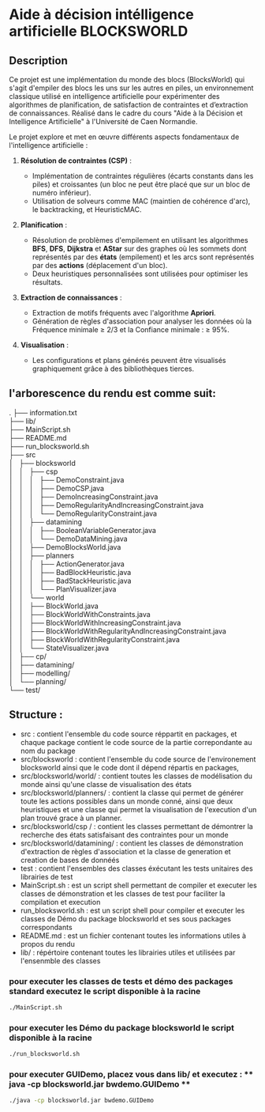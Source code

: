 # Aide à décision intélligence artificielle BLOCKSWORLD                

## Description 
Ce projet est une implémentation du monde des blocs (BlocksWorld) qui s'agit d'empiler des blocs les uns sur les autres en piles, un environnement classique utilisé en intelligence artificielle pour expérimenter des algorithmes de planification, de satisfaction de contraintes et d’extraction de connaissances. Réalisé dans le cadre du cours "Aide à la Décision et Intelligence Artificielle" à l'Université de Caen Normandie.

Le projet explore et met en œuvre différents aspects fondamentaux de l'intelligence artificielle :
1. **Résolution de contraintes (CSP)** :
   - Implémentation de contraintes régulières (écarts constants dans les piles) et croissantes (un bloc ne peut être placé que sur un bloc de numéro inférieur).
   - Utilisation de solveurs comme MAC (maintien de cohérence d'arc), le backtracking, et HeuristicMAC.

2. **Planification** :
   - Résolution de problèmes d'empilement en utilisant les algorithmes **BFS**, **DFS**, **Dijkstra** et **AStar** sur des graphes où les sommets dont représentés par des **états** (empilement) et les arcs sont représentés par des **actions** (déplacement d'un bloc).
   - Deux heuristiques personnalisées sont utilisées pour optimiser les résultats.

3. **Extraction de connaissances** :
   - Extraction de motifs fréquents avec l'algorithme **Apriori**.
   - Génération de règles d'association pour analyser les données où la Fréquence minimale ≥ 2/3 et la Confiance minimale : ≥ 95%.

4. **Visualisation** :
   - Les configurations et plans générés peuvent être visualisés graphiquement grâce à des bibliothèques tierces.

## l'arborescence du rendu est comme suit:
.
├── information.txt  
├── lib/  
├── MainScript.sh  
├── README.md  
├── run_blocksworld.sh  
├── src  
│   ├── blocksworld  
│   │   ├── csp  
│   │   │   ├── DemoConstraint.java  
│   │   │   ├── DemoCSP.java  
│   │   │   ├── DemoIncreasingConstraint.java  
│   │   │   ├── DemoRegularityAndIncreasingConstraint.java  
│   │   │   └── DemoRegularityConstraint.java  
│   │   ├── datamining  
│   │   │   ├── BooleanVariableGenerator.java  
│   │   │   └── DemoDataMining.java  
│   │   ├── DemoBlocksWorld.java  
│   │   ├── planners  
│   │   │   ├── ActionGenerator.java  
│   │   │   ├── BadBlockHeuristic.java  
│   │   │   ├── BadStackHeuristic.java  
│   │   │   └── PlanVisualizer.java  
│   │   └── world  
│   │       ├── BlockWorld.java  
│   │       ├── BlockWorldWithConstraints.java  
│   │       ├── BlockWorldWithIncreasingConstraint.java  
│   │       ├── BlockWorldWithRegularityAndIncreasingConstraint.java  
│   │       ├── BlockWorldWithRegularityConstraint.java  
│   │       └── StateVisualizer.java  
│   ├── cp/    
│   ├── datamining/  
│   ├── modelling/  
│   └── planning/  
└── test/  

    
## Structure :
- src : contient l'ensemble du code source réppartit en packages, et chaque package contient le
  code source de la partie correpondante au nom du package
- src/blocksworld : contient l'ensemble du code source de l'environement blocksworld ainsi que le code dont il dépend répartis en packages,
- src/blocksworld/world/ : contient toutes les classes de modélisation du monde ainsi qu'une classe de visualisation des états
- src/blocksworld/planners/ : contient la classe qui permet de générer toute les actions possibles dans un monde conné, ainsi que deux heuristiques et une classe qui permet la visualisation de l'execution d'un plan trouvé grace à un planner.
- src/blocksworld/csp / : contient les classes permettant de démontrer la recherche des états satisfaisant des contraintes pour un monde
- src/blocksworld/datamining/ : contient les classes de démonstration d'extraction de règles d'association et la classe de generation et creation de bases de donnéés
- test : contient l'ensembles des classes éxécutant les tests unitaires des librairies de test
- MainScript.sh : est un script shell permettant de compiler et executer les classes de démonstration et les classes de test pour faciliter la compilation et execution
- run_blocksworld.sh : est un script shell pour compiler et executer les classes de Démo du package blocksworld et ses sous packages correspondants
- README.md : est un fichier contenant toutes les informations utiles à propos du rendu
- lib/ : répértoire contenant toutes les librairies utiles et utilisées par l'ensenmble des classes


### pour executer les classes de tests et démo des packages standard executez le script disponible à la racine 
``` bash
./MainScript.sh
```
 
### pour executer les Démo du package blocksworld le script disponible à la racine 
``` bash
./run_blocksworld.sh
```
 
### pour executer GUIDemo, placez vous dans lib/ et executez : ** java -cp blocksworld.jar bwdemo.GUIDemo **
``` bash
./java -cp blocksworld.jar bwdemo.GUIDemo
```


